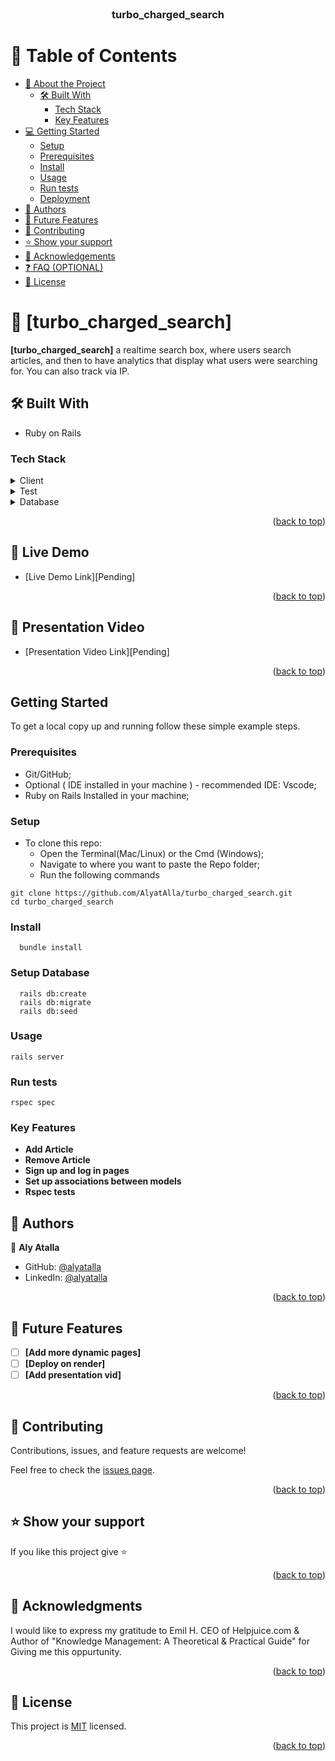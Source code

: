 
<div align="center">
  <!-- You are encouraged to replace this logo with your own! Otherwise you can also remove it. -->
  <br/>

  <h3><b>turbo_charged_search </b></h3>

</div>

<!-- TABLE OF CONTENTS -->

# 📗 Table of Contents

- [📖 About the Project](#about-project)
  - [🛠 Built With](#built-with)
    - [Tech Stack](#tech-stack)
    - [Key Features](#key-features)
- [💻 Getting Started](#getting-started)
  - [Setup](#setup)
  - [Prerequisites](#prerequisites)
  - [Install](#install)
  - [Usage](#usage)
  - [Run tests](#run-tests)
  - [Deployment](#deployment)
- [👥 Authors](#authors)
- [🔭 Future Features](#future-features)
- [🤝 Contributing](#contributing)
- [⭐️ Show your support](#support)
- [🙏 Acknowledgements](#acknowledgements)
- [❓ FAQ (OPTIONAL)](#faq)
- [📝 License](#license)

<!-- PROJECT DESCRIPTION -->

# 📖 [turbo_charged_search] <a name="about-project"></a>

**[turbo_charged_search]** a realtime search box, where users search articles, and then to have analytics that display what users were searching for. You can also track via IP.

## 🛠 Built With <a name="built-with"></a>

- Ruby on Rails

### Tech Stack <a name="tech-stack"></a>

<details>
  <summary>Client</summary>
  <ul>
    <li>Ruby on Rails</li>
  </ul>
</details>

<details>
  <summary>Test</summary>
  <ul>
    <li>RSPEC</li>
  </ul>
</details>

<details>
<summary>Database</summary>
  <ul>
    <li>PostgreSQL</li>
  </ul>
</details>


<p align="right">(<a href="#readme-top">back to top</a>)</p>

<!-- LIVE DEMO -->
## 🚀 Live Demo <a name="live-demo"></a>

- [Live Demo Link][Pending]

<p align="right">(<a href="#readme-top">back to top</a>)</p>

<!-- Presentation Video -->
## 🎥 Presentation Video <a name="presentation-video"></a>

- [Presentation Video Link][Pending]

<p align="right">(<a href="#readme-top">back to top</a>)</p>

## Getting Started

To get a local copy up and running follow these simple example steps.

### Prerequisites

- Git/GitHub;
- Optional ( IDE installed in your machine ) - recommended IDE: Vscode;
- Ruby on Rails Installed in your machine;

### Setup

- To clone this repo:
  - Open the Terminal(Mac/Linux) or the Cmd (Windows);
  - Navigate to where you want to paste the Repo folder;
  - Run the following commands
```
git clone https://github.com/AlyatAlla/turbo_charged_search.git
cd turbo_charged_search
```


### Install
```
  bundle install
```

### Setup Database
```
  rails db:create
  rails db:migrate
  rails db:seed
```

### Usage
```
rails server
```
### Run tests
```
rspec spec
```

<!-- Features -->

### Key Features <a name="key-features"></a>

- **Add Article** 
- **Remove Article**
- **Sign up and log in pages**
- **Set up associations between models**
- **Rspec tests**

<!-- AUTHORS -->

## 👥 Authors <a name="authors"></a>

👤 **Aly Atalla**

- GitHub: [@alyatalla](https://github.com/alyatalla)
- LinkedIn: [@alyatalla](https://www.linkedin.com/in/aly-atalla/)



<p align="right">(<a href="#readme-top">back to top</a>)</p>

<!-- FUTURE FEATURES -->

## 🔭 Future Features <a name="future-features"></a>

- [ ] **[Add more dynamic pages]**
- [ ] **[Deploy on render]**
- [ ] **[Add presentation vid]**

<p align="right">(<a href="#readme-top">back to top</a>)</p>

<!-- CONTRIBUTING -->

## 🤝 Contributing <a name="contributing"></a>

Contributions, issues, and feature requests are welcome!

Feel free to check the [issues page](https://github.com/AlyAtalla/turbo_charged_search/issues).

<p align="right">(<a href="#readme-top">back to top</a>)</p>

<!-- SUPPORT -->

## ⭐️ Show your support <a name="support"></a>


If you like this project give ⭐️

<p align="right">(<a href="#readme-top">back to top</a>)</p>

<!-- ACKNOWLEDGEMENTS -->

## 🙏 Acknowledgments <a name="acknowledgements"></a>

I would like to express my gratitude to Emil H. CEO of  Helpjuice.com & Author of "Knowledge Management: A Theoretical & Practical Guide" for Giving me this oppurtunity.

<p align="right">(<a href="#readme-top">back to top</a>)</p>

<!-- LICENSE -->

## 📝 License <a name="license"></a>

This project is [MIT](./LICENSE) licensed.

<p align="right">(<a href="#readme-top">back to top</a>)</p>